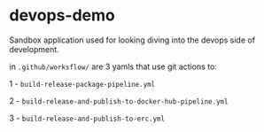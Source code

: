 # devops-demo
Sandbox application used for looking diving into the devops side of development.

in `.github/worksflow/` are 3 yamls that use git actions to:

1 - `build-release-package-pipeline.yml`

2 - `build-release-and-publish-to-docker-hub-pipeline.yml`

3 - `build-release-and-publish-to-erc.yml`
